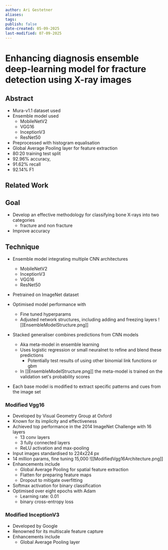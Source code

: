 ```yaml
---
author: Ari Gestetner
aliases: 
tags: 
publish: false
date-created: 05-09-2025
last-modified: 07-09-2025
---
```


# Enhancing diagnosis ensemble deep-learning model for fracture detection using X-ray images

## Abstract

- Mura-v1.1 dataset used
- Ensemble model used 
	- MobileNetV2
	- VGG16
	- InceptionV3
	- ResNet50
- Preprocessed with histogram equalisation 
- Global Average Pooling layer for feature extraction 
- 80:20 training test split
- 92.96% accuracy, 
- 91.62% recall
- 92.14% F1

## Related Work

## Goal  

- Develop an effective methodology for classifying bone X-rays into two categories
	- fracture and non fracture
- Improve accuracy

## Technique

- Ensemble model integrating multiple CNN architectures
	- MobileNetV2
	- InceptionV3
	- VGG16
	- ResNet50
- Pretrained on ImageNet dataset
- Optimised model performance with
	- Fine tuned hyperparams
	- Adjusted network structures, including adding and freezing layers
![[EnsembleModelStructure.png]]

- Stacked generaliser combines predictions from CNN models
	- Aka meta-model in ensemble learning
	- Uses logistic regression or small neuralnet to refine and blend these predictions
		- Potentially test results of using other binomial link functions or gbm
	- In [[EnsembleModelStructure.png]] the meta-model is trained on the validation set's probability scores
- Each base model is modified to extract specific patterns and cues from the image set

### Modified Vgg16

- Developed by Visual Geometry Group at Oxford
- Known for its implicity and effectiveness
- Achieved top performance in the 2014 ImageNet Challenge with 16 layers
	- 13 conv layers
	- 3 fully connected layers
	- ReLU activation and max-pooling
- Input images standardised to 224x224 px
- 14 million params, fine tuning 15,000
![[ModifiedVgg16Architecture.png]]
- Enhancements include
	- Global Average Pooling for spatial feature extraction
	- Flatten for preparing feature maps
	- Dropout to mitigate overfitting
- Softmax activation for binary classification
- Optimised over eight epochs with Adam 
	- Learning rate: 0.01
	- binary cross-entropy loss

### Modified InceptionV3

- Developed by Google
- Renowned for its multiscale feature capture
- Enhancements include
	- Global Average Pooling layer